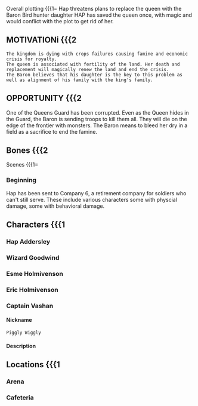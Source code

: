 Overall plotting {{{1=
Hap threatens plans to replace the queen with the Baron Bird hunter daughter
HAP has saved the queen once, with magic and would conflict with the plot to  get rid of her. 

## MOTIVATIONi {{{2 
	The kingdom is dying with crops failures causing famine and economic crisis for royalty. 
	The queen is associated with fertility of the land. Her death and replacement will magically renew the land and end the crisis. 
	The Baron believes that his daughter is the key to this problem as well as alignment of his family with the king's family. 

## OPPORTUNITY {{{2
One of the Queens Guard has been corrupted. Even as the Queen hides in the Guard, the Baron is sending troops to kill them all. They will die on the edge of the frontier with monsters. 
The Baron means to bleed her dry in a field  as a sacrifice to end the famine. 
## Bones {{{2
Scenes {{{1=

### Beginning
Hap has been sent to Company 6, a retirement company for soldiers who can't still serve. These include various characters some with physcial damage, some with behavioral damage. 
## Characters {{{1

### Hap Addersley
### Wizard Goodwind
### Esme Holmivenson

### Eric Holmivenson
### Captain Vashan 
#### Nickname 
	Piggly Wiggly
#### Description 

## Locations {{{1

### Arena
### Cafeteria

